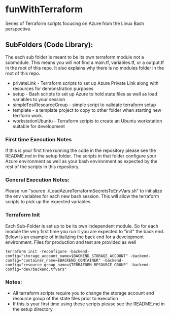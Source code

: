 # funWithTerraform
Series of Terraform scripts focusing on Azure from the Linux Bash perspective.

## SubFolders (Code Library):
The each sub folder is meant to be its own terraform module not a submodule.  This means you will not find a main.tf, variables.tf, or a output.tf
in the root of this repo.  It also explains why there is no modules folder in the root of this repo.
* privateLink - Terraform scripts to set up Azure Private Link along with resources for demonstration purposes
* setup - Bash scripts to set up Azure to hold state files as well as load variables to your session
* simpleTestResourceGroup - simple script to validate terraform setup
* template - a template project to copy to other folder when starting new terrform work.
* workstationUbuntu - Terraform scripts to create an Ubuntu workstation suitable for development

### First time Execution Notes
If this is your first time running the code in the repository please see the README.md in the setup folder.  The scripts in that folder configure  your Azure environment as well as your bash environment as expected by the rest of the scripts in this repository.

### General Execution Notes:
Please run "source ./LoadAzureTerraformSecretsToEnvVars.sh" to initialize the env variables for each new bash session.  This will allow the terraform scripts to pick up the expected variables

### Terraform Init
Each Sub-Folder is set up to be its own independent module.  So for each module the very first time you run it you are expected to "init" the back end. Below is an example of initializing the back end for a development environment.  Files for production and test are provided as well
```
terraform init -reconfigure -backend-config="storage_account_name=$BACKEND_STORAGE_ACCOUNT" -backend-config="container_name=$BACKEND_CONTAINER" -backend-config="resource_group_name=$TERRAFORM_RESOURCE_GROUP" -backend-config="dev/backend.tfvars" 
```

### Notes:
* All terraform scripts require you to change the storage account and resource group of the state files prior to execution
* If this is your first time using these scripts please see the README.md in the setup directory
